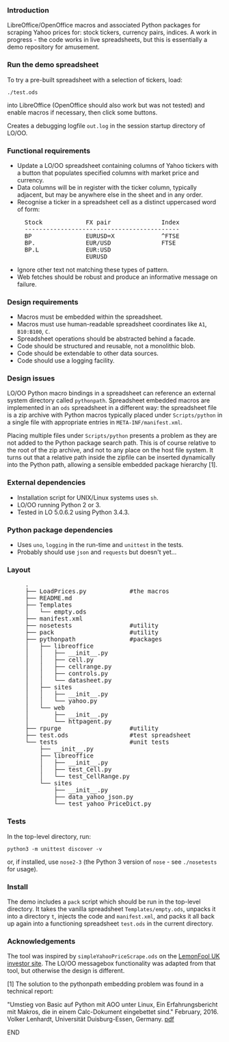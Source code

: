 ### Introduction

LibreOffice/OpenOffice macros and associated Python packages for scraping
Yahoo prices for: stock tickers, currency pairs, indices. A work in progress -
the code works in live spreadsheets, but this is essentially a demo repository
for amusement.

### Run the demo spreadsheet

To try a pre-built spreadsheet with a selection of tickers, load:

  `./test.ods`

into LibreOffice (OpenOffice should also work but was not tested) and enable
macros if necessary, then click some buttons.

Creates a debugging logfile `out.log` in the session startup directory of
LO/OO.

### Functional requirements

- Update a LO/OO spreadsheet containing columns of Yahoo tickers with a button
  that populates specified columns with market price and currency.
- Data columns will be in register with the ticker column, typically adjacent,
  but may be anywhere else in the sheet and in any order.
- Recognise a ticker in a spreadsheet cell as a distinct uppercased word
  of form:
  <PRE>
    Stock            FX pair              Index
    -------------------------------------------
    BP               EURUSD=X             ^FTSE
    BP.              EUR/USD              FTSE
    BP.L             EUR:USD
                     EURUSD
  </PRE>
- Ignore other text not matching these types of pattern.
- Web fetches should be robust and produce an informative message on failure.
  
### Design requirements

- Macros must be embedded within the spreadsheet.
- Macros must use human-readable spreadsheet coordinates like `A1`,
  `B10:B100`, `C`.
- Spreadsheet operations should be abstracted behind a facade.
- Code should be structured and reusable, not a monolithic blob.
- Code should be extendable to other data sources.
- Code should use a logging facility.

### Design issues

LO/OO Python macro bindings in a spreadsheet can reference an external system
directory called `pythonpath`. Spreadsheet embedded macros are implemented in
an `ods` spreadsheet in a different way: the spreadsheet file is a zip archive
with Python macros typically placed under `Scripts/python` in a single file
with appropriate entries in `META-INF/manifest.xml`.

Placing multiple files under `Scripts/python` presents a problem as they are
not added to the Python package search path. This is of course relative to the
root of the zip archive, and not to any place on the host file system. It
turns out that a relative path inside the zipfile can be inserted dynamically
into the Python path, allowing a sensible embedded package hierarchy [1].

### External dependencies

- Installation script for UNIX/Linux systems uses `sh`.
- LO/OO running Python 2 or 3.
- Tested in LO 5.0.6.2 using Python 3.4.3.

### Python package dependencies

- Uses `uno`, `logging` in the run-time and `unittest` in the tests.
- Probably should use `json` and `requests` but doesn't yet...

### Layout

<PRE>
     .
     ├── LoadPrices.py            #the macros
     ├── README.md
     ├── Templates
     │   └── empty.ods
     ├── manifest.xml
     ├── nosetests                #utility
     ├── pack                     #utility
     ├── pythonpath               #packages
     │   ├── libreoffice
     │   │   ├── __init__.py
     │   │   ├── cell.py
     │   │   ├── cellrange.py
     │   │   ├── controls.py
     │   │   └── datasheet.py
     │   ├── sites
     │   │   ├── __init__.py
     │   │   └── yahoo.py
     │   └── web
     │       ├── __init__.py
     │       └── httpagent.py
     ├── rpurge                   #utility
     ├── test.ods                 #test spreadsheet
     └── tests                    #unit tests
         ├── __init__.py
         ├── libreoffice
         │   ├── __init__.py
         │   ├── test_Cell.py
         │   └── test_CellRange.py
         └── sites
             ├── __init__.py
             ├── data_yahoo_json.py
             └── test_yahoo_PriceDict.py
</PRE>

### Tests

In the top-level directory, run:

  `python3 -m unittest discover -v`

or, if installed, use `nose2-3` (the Python 3 version of `nose` - see
`./nosetests` for usage).

### Install

The demo includes a `pack` script which should be run in the top-level
directory. It takes the vanilla spreadsheet `Templates/empty.ods`, unpacks it
into a directory `t`, injects the code and `manifest.xml`, and packs it all
back up again into a functioning spreadsheet `test.ods` in the current
directory.

### Acknowledgements

The tool was inspired by `simpleYahooPriceScrape.ods` on the
[LemonFool UK investor site](https://www.lemonfool.co.uk "LemonFool"). The LO/OO
messagebox functionality was adapted from that tool, but otherwise the design
is different.

[1] The solution to the pythonpath embedding problem was found in a technical
report:

"Umstieg von Basic auf Python mit AOO unter Linux, Ein Erfahrungsbericht mit
Makros, die in einem Calc-Dokument eingebettet sind." February, 2016. Volker
Lenhardt, Universität Duisburg-Essen, Germany.
[pdf](https://www.uni-due.de/~abi070/files/OOo/Erfahrungsbericht.pdf "Umstieg von Basic auf Python mit AOO unter Linux")

END

